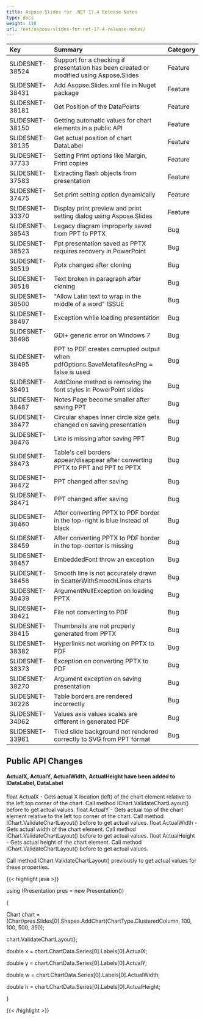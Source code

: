 ```yaml
---
title: Aspose.Slides for .NET 17.4 Release Notes
type: docs
weight: 110
url: /net/aspose-slides-for-net-17-4-release-notes/
---
```


|**Key**|**Summary**|**Category**|
| :- | :- | :- |
|SLIDESNET-38524|Support for a checking if presentation has been created or modified using Aspose.Slides|Feature|
|SLIDESNET-38431|Add Asopse.Slides.xml file in Nuget package|Feature|
|SLIDESNET-38181|Get Position of the DataPoints|Feature|
|SLIDESNET-38150|Getting automatic values for chart elements in a public API|Feature|
|SLIDESNET-38135|Get actual position of chart DataLabel|Feature|
|SLIDESNET-37733|Setting Print options like Margin, Print copies|Feature|
|SLIDESNET-37583|Extracting flash objects from presentation|Feature|
|SLIDESNET-37475|Set print setting option dynamically|Feature|
|SLIDESNET-33370|Display print preview and print setting dialog using Aspose.Slides|Feature|
|SLIDESNET-38543|Legacy diagram improperly saved from PPT to PPTX|Bug|
|SLIDESNET-38523|Ppt presentation saved as PPTX requires recovery in PowerPoint|Bug|
|SLIDESNET-38519|Pptx changed after cloning|Bug|
|SLIDESNET-38518|Text broken in paragraph after cloning|Bug|
|SLIDESNET-38500|"Allow Latin text to wrap in the middle of a word" ISSUE|Bug|
|SLIDESNET-38497|Exception while loading presentation|Bug|
|SLIDESNET-38496|GDI+ generic error on Windows 7|Bug|
|SLIDESNET-38495|PPT to PDF creates corrupted output when pdfOptions.SaveMetafilesAsPng = false is used|Bug|
|SLIDESNET-38491|AddClone method is removing the font styles in PowerPoint slides|Bug|
|SLIDESNET-38487|Notes Page become smaller after saving PPT|Bug|
|SLIDESNET-38477|Circular shapes inner circle size gets changed on saving presentation|Bug|
|SLIDESNET-38476|Line is missing after saving PPT|Bug|
|SLIDESNET-38473|Table's cell borders appear/disappear after converting PPTX to PPT and PPT to PPTX|Bug|
|SLIDESNET-38472|PPT changed after saving|Bug|
|SLIDESNET-38471|PPT changed after saving|Bug|
|SLIDESNET-38460|After converting PPTX to PDF border in the top-right is blue instead of black|Bug|
|SLIDESNET-38459|After converting PPTX to PDF border in the top-center is missing|Bug|
|SLIDESNET-38457|EmbeddedFont throw an exception|Bug|
|SLIDESNET-38456|Smooth line is not accurately drawn in ScatterWithSmoothLines charts|Bug|
|SLIDESNET-38439|ArgumentNullException on loading PPTX|Bug|
|SLIDESNET-38421|File not converting to PDF|Bug|
|SLIDESNET-38415|Thumbnails are not properly generated from PPTX|Bug|
|SLIDESNET-38382|Hyperlinks not working on PPTX to PDF|Bug|
|SLIDESNET-38373|Exception on converting PPTX to PDF|Bug|
|SLIDESNET-38270|Argument exception on saving presentation|Bug|
|SLIDESNET-38226|Table borders are rendered incorrectly|Bug|
|SLIDESNET-34062|Values axis values scales are different in generated PDF|Bug|
|SLIDESNET-33961|Tiled slide background not rendered correctly to SVG from PPT format|Bug|
## **Public API Changes**

#### **ActualX, ActualY, ActualWidth, ActualHeight have been added to IDataLabel, DataLabel**
float ActualX - Gets actual X location (left) of the chart element relative to the left top corner of the chart. Call method IChart.ValidateChartLayout() before to get actual values.
float ActualY - Gets actual top of the chart element relative to the left top corner of the chart. Call method IChart.ValidateChartLayout() before to get actual values.
float ActualWidth - Gets actual width of the chart element. Call method IChart.ValidateChartLayout() before to get actual values.
float ActualHeight - Gets actual height of the chart element. Call method IChart.ValidateChartLayout() before to get actual values.

Call method IChart.ValidateChartLayout() previously to get actual values for these properties.

{{< highlight java >}}

 using (Presentation pres = new Presentation())

{

Chart chart = (Chart)pres.Slides[0].Shapes.AddChart(ChartType.ClusteredColumn, 100, 100, 500, 350);

chart.ValidateChartLayout();

double x = chart.ChartData.Series[0].Labels[0].ActualX;

double y = chart.ChartData.Series[0].Labels[0].ActualY;

double w = chart.ChartData.Series[0].Labels[0].ActualWidth;

double h = chart.ChartData.Series[0].Labels[0].ActualHeight;

}

{{< /highlight >}}
